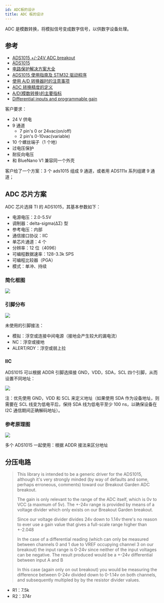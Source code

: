 ```yaml
---
id: ADC板的设计
title: ADC 板的设计
---
```


ADC 是模数转换，将模拟信号变成数字信号，以供数字设备处理。

## 参考

- [ADS1015 +/-24V ADC breakout](https://shop.pimoroni.com/products/ads1015-adc-breakout)
- [ADS1015](https://www.ti.com.cn/product/cn/ADS1015)
- [电路保护解决方案大全](https://mp.weixin.qq.com/s/6cR89cHOvxBzbsDqKUv6Ig)
- [ADS1015 使用指南及 STM32 驱动程序](https://blog.csdn.net/Dinvent/article/details/103371720)
- [使用 A/D 转换器时的注意事项](https://titron.github.io/2019/10/16/ADC_appnote/)
- [ADC 转换精度的定义](https://titron.github.io/2019/10/16/ADC_precision/)
- [A/D(模数转换)的主要指标](http://c.biancheng.net/cpp/html/1960.html)
- [Differential inputs and programmable gain](https://github.com/pimoroni/ads1015-python/issues/8)

客户要求：

- 24 V 供电
- 9 通道
  - 7 pin's 0 or 24vac(on/off)
  - 2 pin's 0-10vac(variable)
- 10 个螺丝端子（1 个地）
- 过电压保护
- 耐反向电压
- 和 BlueNano V1 兼容同一个外壳

客户给了一个方案：3 个 ads1015 组成 9 通道，或者用 ADS111x 系列组建 9 通道；

## ADC 芯片方案

ADC 芯片选择 TI 的 ADS1015，其基本参数如下：

- 电源电压：2.0-5.5V
- 调制器：delta-sigma(ΔΣ) 型
- 参考电压：内部
- 通信接口协议：IIC
- 单芯片通道：4 个
- 分辨率：12 位（4096）
- 可编程数据速率：128-3.3k SPS
- 可编程比较器（PGA）
- 模式：单冲、持续

### 简化框图

![](https://wiki-media-1253965369.cos.ap-guangzhou.myqcloud.com/img/20210817110252.png)

### 引脚分布

![](https://wiki-media-1253965369.cos.ap-guangzhou.myqcloud.com/img/20210817111905.png)

未使用的引脚接法：

- 模拟：浮空或连接中间电源（接地会产生较大的漏电流）
- NC：浮空或接地
- ALERT/RDY：浮空或弱上拉

### IIC

ADS1015 可以根据 ADDR 引脚选择接 GND，VDD，SDA，SCL 四个引脚，从而设置不同地址：

![](https://wiki-media-1253965369.cos.ap-guangzhou.myqcloud.com/img/20210817142432.png)

注：优先使用 GND，VDD 和 SCL 来定义地址（如果使用 SDA 作为设备地址，则需要在 SCL 线变为低电平后，保持 SDA 线为低电平至少 100 ns，以确保设备在 I2C 通信期间正确解码地址）。

### 参考原理图

![](https://wiki-media-1253965369.cos.ap-guangzhou.myqcloud.com/img/20210817150513.png)

多个 ADS1015 一起使用：根据 ADDR 接法来区分地址

## 分压电路

> This library is intended to be a generic driver for the ADS1015, although it's very strongly minded (by way of defaults and some, perhaps erroneous, comments) toward our Breakout Garden ADC breakout.
> 
> The gain is only relevant to the range of the ADC itself, which is 0v to VCC (a maxmum of 5v). The +-24v range is provided by means of a voltage divider which only exists on our Breakout Garden breakout.
> 
> Since our voltage divider divides 24v down to 1.14v there's no reason to ever use a gain value that gives a full-scale range higher than +-2.048
> 
> In the case of a differential reading (which can only be measured between channels 0 and 1 due to VREF occupying channel 3 on our breakout) the input range is 0-24v since neither of the input voltages can be negative. The result produced would be a +-24v differential between input A and B
> 
> In this case (again only on out breakout) you would be measuring the difference between 0-24v divided down to 0-1.14v on both channels, and subsequently multipled by by the resistor divider values.


- R1：7.5k
- R2：374r